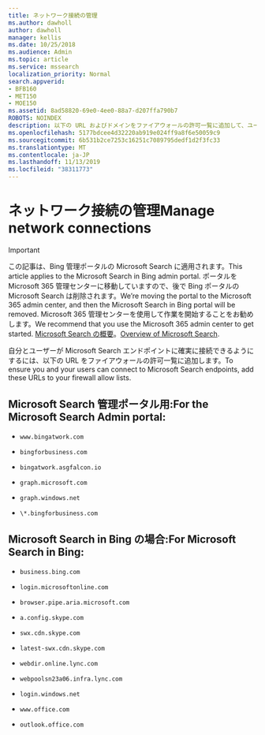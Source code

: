 ```yaml
---
title: ネットワーク接続の管理
ms.author: dawholl
author: dawholl
manager: kellis
ms.date: 10/25/2018
ms.audience: Admin
ms.topic: article
ms.service: mssearch
localization_priority: Normal
search.appverid:
- BFB160
- MET150
- MOE150
ms.assetid: 8ad58820-69e0-4ee0-88a7-d207ffa790b7
ROBOTS: NOINDEX
description: 以下の URL およびドメインをファイアウォールの許可一覧に追加して、ユーザーが Microsoft Search に簡単にアクセスできるようにします
ms.openlocfilehash: 5177bdcee4d32220ab919e024ff9a8f6e50059c9
ms.sourcegitcommit: 6b531b2ce7253c16251c7089795dedf1d2f3fc33
ms.translationtype: MT
ms.contentlocale: ja-JP
ms.lasthandoff: 11/13/2019
ms.locfileid: "38311773"
---
```

# <a name="manage-network-connections"></a><span data-ttu-id="1e18c-103">ネットワーク接続の管理</span><span class="sxs-lookup"><span data-stu-id="1e18c-103">Manage network connections</span></span>

> [!IMPORTANT]
> <span data-ttu-id="1e18c-104">この記事は、Bing 管理ポータルの Microsoft Search に適用されます。</span><span class="sxs-lookup"><span data-stu-id="1e18c-104">This article applies to the Microsoft Search in Bing admin portal.</span></span> <span data-ttu-id="1e18c-105">ポータルを Microsoft 365 管理センターに移動していますので、後で Bing ポータルの Microsoft Search は削除されます。</span><span class="sxs-lookup"><span data-stu-id="1e18c-105">We’re moving the portal to the Microsoft 365 admin center, and then the Microsoft Search in Bing portal will be removed.</span></span> <span data-ttu-id="1e18c-106">Microsoft 365 管理センターを使用して作業を開始することをお勧めします。</span><span class="sxs-lookup"><span data-stu-id="1e18c-106">We recommend that you use the Microsoft 365 admin center to get started.</span></span> <span data-ttu-id="1e18c-107">[Microsoft Search の概要](overview-microsoft-search.md)。</span><span class="sxs-lookup"><span data-stu-id="1e18c-107">[Overview of Microsoft Search](overview-microsoft-search.md).</span></span>
    
<span data-ttu-id="1e18c-108">自分とユーザーが Microsoft Search エンドポイントに確実に接続できるようにするには、以下の URL をファイアウォールの許可一覧に追加します。</span><span class="sxs-lookup"><span data-stu-id="1e18c-108">To ensure you and your users can connect to Microsoft Search endpoints, add these URLs to your firewall allow lists.</span></span>
  
## <a name="for-the-microsoft-search-admin-portal"></a><span data-ttu-id="1e18c-109">Microsoft Search 管理ポータル用:</span><span class="sxs-lookup"><span data-stu-id="1e18c-109">For the Microsoft Search Admin portal:</span></span>

- `www.bingatwork.com`
    
- `bingforbusiness.com`
    
- `bingatwork.asgfalcon.io`
    
- `graph.microsoft.com`
    
- `graph.windows.net`
    
- `\*.bingforbusiness.com`
    
## <a name="for-microsoft-search-in-bing"></a><span data-ttu-id="1e18c-110">Microsoft Search in Bing の場合:</span><span class="sxs-lookup"><span data-stu-id="1e18c-110">For Microsoft Search in Bing:</span></span>

- `business.bing.com`
    
- `login.microsoftonline.com`
    
- `browser.pipe.aria.microsoft.com`
    
- `a.config.skype.com`
    
- `swx.cdn.skype.com`
    
- `latest-swx.cdn.skype.com`
    
- `webdir.online.lync.com`
    
- `webpoolsn23a06.infra.lync.com`
    
- `login.windows.net`
    
- `www.office.com`
    
- `outlook.office.com`
